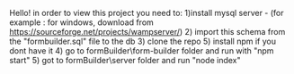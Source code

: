 Hello!
in order to view this project you need to:
1)install mysql server - (for example : for windows, download from https://sourceforge.net/projects/wampserver/)
2) import this schema from the "formbuilder.sql" file to the db 
3) clone the repo
5) install npm if you dont have it 
4) go to formBuilder\form-builder folder and run with "npm start" 
5) got to formBuilder\server folder and run "node index"
